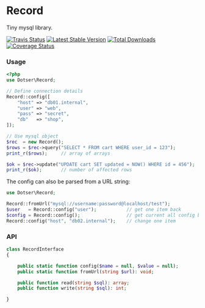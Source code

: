 # Record

Tiny mysql library.


[![Travis Status](https://api.travis-ci.org/dotser/record.svg?branch=master)](https://travis-ci.org/dotser/record)
[![Latest Stable Version](https://poser.pugx.org/dotser/record/v/stable)](https://packagist.org/packages/dotser/record)
[![Total Downloads](https://poser.pugx.org/dotser/record/downloads)](https://packagist.org/packages/dotser/record)
[![Coverage Status](https://coveralls.io/repos/github/dotser/record/badge.svg?branch=master)](https://coveralls.io/github/dotser/record?branch=master)


### Usage

```php
<?php
use Dotser\Record;

// Define connection details
Record::config([
    "host" => "db01.internal",
    "user" => "web",
    "pass" => "secret",
    "db"   => "shop",
]);

// Use mysql object
$rec  = new Record();
$rows = $rec->query("SELECT * FROM cart WHERE user_id = 123");
print_r($rows);     // array of arrays

$ok = $rec->update("UPDATE cart SET updated = NOW() WHERE id = 456");
print_r($ok);       // number of affected rows
```

The config can also be parsed from a URL string:

```php
use Dotser\Record;

Record::fromUrl("mysql://username:password@localhost/test");
$user   = Record::config("user");           // get one item back
$config = Record::config();                 // get current all config back
Record::config("host", "db02.internal");    // change one item
```

### API

```php
class RecordInterface
{

    public static function config($name = null, $value = null);
    public static function fromUrl(string $url): void;

    public function read(string $sql): array;
    public function write(string $sql): int;

}
```
